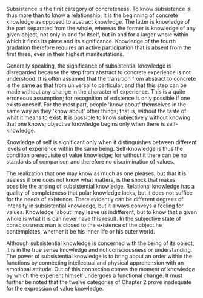 Subsistence is the first category of concreteness. To know subsistence is thus more than to know a relationship; it is the beginning of concrete knowledge as opposed to abstract knowledge. The latter is knowledge of the part separated from the whole, whereas the former is knowledge of any given object, not only in and for itself, but in and for a larger whole within which it finds its place and its significance. Knowledge of the fourth gradation therefore requires an active participation that is absent from the first three, even in their highest manifestations.

Generally speaking, the significance of subsistential knowledge is disregarded because the step from abstract to concrete experience is not understood. It is often assumed that the transition from abstract to concrete is the same as that from universal to particular, and that this step can be made without any change in the character of experience. This is a quite erroneous assumption; for recognition of existence is only possible if one exists oneself. For the most part, people 'know about' themselves in the same way as they 'know about' other things; that is, without the taste of what it means to exist. It is possible to know subjectively without knowing that one knows; objective knowledge begins only when there is self-knowledge. 

Knowledge of self is significant only when it distinguishes between different levels of experience within the same being. Self-knowledge is thus the condition prerequisite of value knowledge; for without it there can be no standards of comparison and therefore no discrimination of values.

The realization that one may know as much as one pleases, but that it is useless if one does not know what matters, is the shock that makes possible the arising of subsistential knowledge. Relational knowledge has a quality of completeness that polar knowledge lacks, but it does not suffice for the needs of existence. There evidently can be different degrees of intensity in subsistential knowledge, but it always conveys a feeling for values. Knowledge 'about' may leave us indifferent, but to know that a given whole is what it is can never have this result. In the subjective state of consciousness man is closed to the existence of the object he contemplates, whether it be his inner life or his outer world. 

Although subsistential knowledge is concerned with the being of its object, it is in the true sense knowledge and not consciousness or understanding. The power of subsistential knowledge is to bring about an order within the functions by connecting intellectual and physical apprehension with an emotional attitude. Out of this connection comes the moment of knowledge by which the experient himself undergoes a functional change. It must further be noted that the twelve categories of Chapter 2 prove inadequate for the expression of value knowledge.